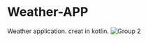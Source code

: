 # Weather-APP
Weather application. creat in kotlin. 
![Group 2](https://user-images.githubusercontent.com/97395009/196260609-a65c3105-045f-4f82-920b-e5a601332d17.png)
